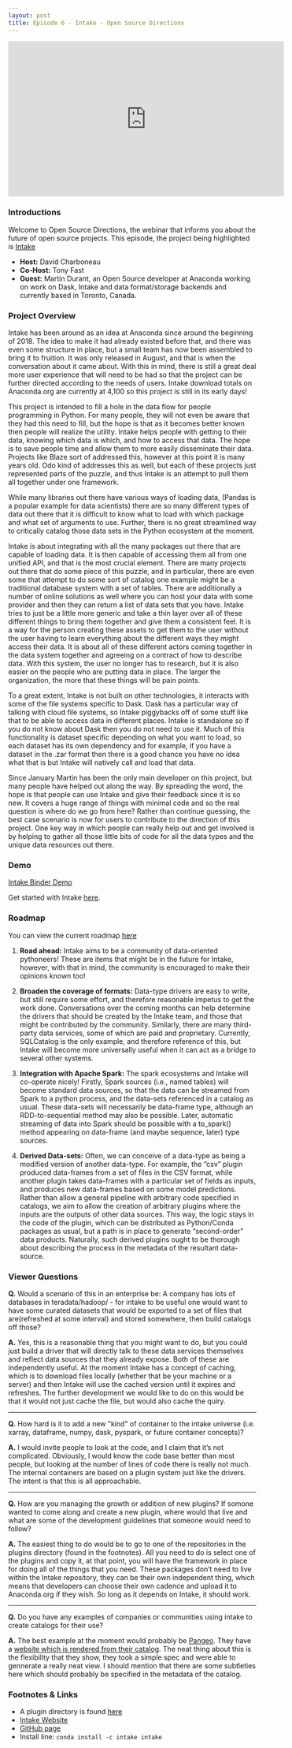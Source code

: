 ```yaml
---
layout: post
title: Episode 6 - Intake - Open Source Directions
---
```


<iframe width="560" height="315" src="https://www.youtube.com/embed/bwYldBhYNlw" frameborder="0" allow="accelerometer; autoplay; encrypted-media; gyroscope; picture-in-picture" allowfullscreen></iframe>

### Introductions

Welcome to Open Source Directions, the webinar that informs you about the future of open source projects.
This episode, the project being highlighted is [Intake](https://intake.readthedocs.io/en/latest/index.html)

* **Host:** David Charboneau
* **Co-Host:** Tony Fast
* **Guest:** Martin Durant, an Open Source developer at Anaconda working on work on Dask, Intake and data format/storage backends and currently based in Toronto, Canada.

### Project Overview

Intake has been around as an idea at Anaconda since around the beginning of 2018. The idea to make it had already existed before that, and there was even some structure in place, but a small team has now been assembled to bring it to fruition.  It was only released in August, and that is when the conversation about it came about.  With this in mind, there is still a great deal more user experience that will need to be had so that the project can be further directed according to the needs of users.  Intake download totals on Anaconda.org are currently at 4,100 so this project is still in its early days!

This project is intended to fill a hole in the data flow for people programming in Python. For many people, they will not even be aware that they had this need to fill, but the hope is that as it becomes better known then people will realize the utility.  Intake helps people with getting to their data, knowing which data is which, and how to access that data.  The hope is to save people time and allow them to more easily disseminate their data.  Projects like Blaze sort of addressed this, however at this point it is many years old.  Odo kind of addresses this as well, but each of these projects just represented parts of the puzzle, and thus Intake is an attempt to pull them all together under one framework.

While many libraries out there have various ways of loading data, (Pandas is a popular example for data scientists) there are so many different types of data out there that it is difficult to know what to load with which package and what set of arguments to use.  Further, there is no great streamlined way to critically catalog those data sets in the Python ecosystem at the moment.

Intake is about integrating with all the many packages out there that are capable of loading data.  It is then capable of accessing them all from one unified API, and that is the most crucial element.  There are many projects out there that do some piece of this puzzle, and in particular, there are even some that attempt to do some sort of catalog one example might be a traditional database system with a set of tables.  There are additionally a number of online solutions as well where you can host your data with some provider and then they can return a list of data sets that you have.  Intake tries to just be a little more generic and take a thin layer over all of these different things to bring them together and give them a consistent feel.  It is a way for the person creating these assets to get them to the user without the user having to learn everything about the different ways they might access their data.  It is about all of these different actors coming together in the data system together and agreeing on a contract of how to describe data.  With this system, the user no longer has to research, but it is also easier on the people who are putting data in place.  The larger the organization, the more that these things will be pain points.

To a great extent, Intake is not built on other technologies, it interacts with some of the file systems specific to Dask.  Dask has a particular way of talking with cloud file systems, so Intake piggybacks off of some stuff like that to be able to access data in different places.  Intake is standalone so if you do not know about Dask then you do not need to use it.  Much of this functionality is dataset specific depending on what you want to load, so each dataset has its own dependency and for example, if you have a dataset in the .zar format then there is a good chance you have no idea what that is but Intake will natively call and load that data.

Since January Martin has been the only main developer on this project, but many people have helped out along the way.  By spreading the word, the hope is that people can use Intake and give their feedback since it is so new.  It covers a huge range of things with minimal code and so the real question is where do we go from here?  Rather than continue guessing, the best case scenario is now for users to contribute to the direction of this project.  One key way in which people can really help out and get involved is by helping to gather all those little bits of code for all the data types and the unique data resources out there.

### Demo

[Intake Binder Demo](https://mybinder.org/v2/gh/martindurant/intake-release-blog/master?filepath=data_scientist.ipynb)

Get started with Intake [here](https://www.anaconda.com/blog/developer-blog/intake-taking-the-pain-out-of-data-access/).


### Roadmap

You can view the current roadmap [here](https://intake.readthedocs.io/en/latest/roadmap.html)

1. **Road ahead:**  Intake aims to be a community of data-oriented pythoneers! These are items that might be in the future for Intake, however, with that in mind, the community is encouraged to make their opinions known too!

2. **Broaden the coverage of formats:**  Data-type drivers are easy to write, but still require some effort, and therefore reasonable impetus to get the work done. Conversations over the coming months can help determine the drivers that should be created by the Intake team, and those that might be contributed by the community.  Similarly, there are many third-party data services, some of which are paid and proprietary. Currently, SQLCatalog is the only example, and therefore reference of this, but Intake will become more universally useful when it can act as a bridge to several other systems.

3. **Integration with Apache Spark:**  The spark ecosystems and Intake will co-operate nicely! Firstly, Spark sources (i.e., named tables) will become standard data sources, so that the data can be streamed from Spark to a python process, and the data-sets referenced in a catalog as usual. These data-sets will necessarily be data-frame type, although an RDD-to-sequential method may also be possible.  Later, automatic streaming of data into Spark should be possible with a to_spark() method appearing on data-frame (and maybe sequence, later) type sources.

4. **Derived Data-sets:**  Often, we can conceive of a data-type as being a modified version of another data-type. For example, the “csv” plugin produced data-frames from a set of files in the CSV format, while another plugin takes data-frames with a particular set of fields as inputs, and produces new data-frames based on some model predictions.  Rather than allow a general pipeline with arbitrary code specified in catalogs, we aim to allow the creation of arbitrary plugins where the inputs are the outputs of other data sources. This way, the logic stays in the code of the plugin, which can be distributed as Python/Conda packages as usual, but a path is in place to generate “second-order” data products. Naturally, such derived plugins ought to be thorough about describing the process in the metadata of the resultant data-source.

### Viewer Questions

**Q.** Would a scenario of this in an enterprise be: A company has lots of databases in teradata/hadoop/ - for intake to be useful one would want to have some curated datasets that would be exported to a set of files that are(refreshed at some interval) and stored somewhere, then build catalogs off those?

**A.**  Yes, this is a reasonable thing that you might want to do, but you could just build a driver that will directly talk to these data services themselves and reflect data sources that they already expose.  Both of these are independently useful.  At the moment Intake has a concept of caching, which is to download files locally (whether that be your machine or a server) and then Intake will use the cached version until it expires and refreshes.  The further development we would like to do on this would be that it would not just cache the file, but would also cache the quiry.

---

**Q.** How hard is it to add a new "kind" of container to the intake universe (i.e. xarray, dataframe, numpy, dask, pyspark, or future container concepts)?

**A.**   I would invite people to look at the code, and I claim that it’s not complicated.  Obviously, I would know the code base better than most people, but looking at the number of lines of code there is really not much.  The internal containers are based on a plugin system just like the drivers.  The intent is that this is all approachable.

---

**Q.** How are you managing the growth or addition of new plugins?  If somone wanted to come along and create a new plugin, where would that live and what are some of the development guidelines that someone would need to follow?

**A.**  The easiest thing to do would be to go to one of the repositories in the plugins directory (found in the footnotes).  All you need to do is select one of the plugins and copy it, at that point, you will have the framework in place for doing all of the things that you need.  These packages don’t need to live within the Intake repository, they can be their own independent thing, which means that developers can choose their own cadence and upload it to Anaconda.org if they wish.  So long as it depends on Intake, it should work.

---

**Q.** Do you have any examples of companies or communities using intake to create catalogs for their use?

**A.**  The best example at the moment would probably be [Pangeo](https://pangeo.io/).  They have a [website which is rendered from their catalog](http://pangeo.io/catalog.html).  The neat thing about this is the flexibility that they show, they took a simple spec and were able to gennerate a really neat view.  I should mention that there are some subtleties here which should probably be specified in the metadata of the catalog.

### Footnotes & Links

* A plugin directory is found [here](https://intake.readthedocs.io/en/latest/roadmap.html)
* [Intake Website](https://intake.readthedocs.io/en/latest/index.html)
* [GitHub page](https://github.com/ContinuumIO/intake)
* Install line: `conda install -c intake intake`
